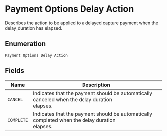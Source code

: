 
# Payment Options Delay Action

Describes the action to be applied to a delayed capture payment when the delay_duration
has elapsed.

## Enumeration

`Payment Options Delay Action`

## Fields

| Name | Description |
|  --- | --- |
| `CANCEL` | Indicates that the payment should be automatically canceled when the delay duration<br>elapses. |
| `COMPLETE` | Indicates that the payment should be automatically completed when the delay duration<br>elapses. |

